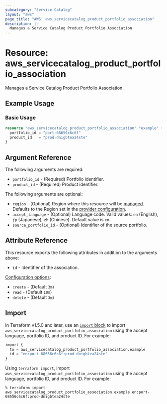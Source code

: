 ```yaml
---
subcategory: "Service Catalog"
layout: "aws"
page_title: "AWS: aws_servicecatalog_product_portfolio_association"
description: |-
  Manages a Service Catalog Product Portfolio Association
---
```


# Resource: aws_servicecatalog_product_portfolio_association

Manages a Service Catalog Product Portfolio Association.

## Example Usage

### Basic Usage

```terraform
resource "aws_servicecatalog_product_portfolio_association" "example" {
  portfolio_id = "port-68656c6c6f"
  product_id   = "prod-dnigbtea24ste"
}
```

## Argument Reference

The following arguments are required:

* `portfolio_id` - (Required) Portfolio identifier.
* `product_id` - (Required) Product identifier.

The following arguments are optional:

* `region` - (Optional) Region where this resource will be [managed](https://docs.aws.amazon.com/general/latest/gr/rande.html#regional-endpoints). Defaults to the Region set in the [provider configuration](https://registry.terraform.io/providers/hashicorp/aws/latest/docs#aws-configuration-reference).
* `accept_language` - (Optional) Language code. Valid values: `en` (English), `jp` (Japanese), `zh` (Chinese). Default value is `en`.
* `source_portfolio_id` - (Optional) Identifier of the source portfolio.

## Attribute Reference

This resource exports the following attributes in addition to the arguments above:

* `id` - Identifier of the association.

[Configuration options](https://developer.hashicorp.com/terraform/language/resources/syntax#operation-timeouts):

- `create` - (Default `3m`)
- `read` - (Default `10m`)
- `delete` - (Default `3m`)

## Import

In Terraform v1.5.0 and later, use an [`import` block](https://developer.hashicorp.com/terraform/language/import) to import `aws_servicecatalog_product_portfolio_association` using the accept language, portfolio ID, and product ID. For example:

```terraform
import {
  to = aws_servicecatalog_product_portfolio_association.example
  id = "en:port-68656c6c6f:prod-dnigbtea24ste"
}
```

Using `terraform import`, import `aws_servicecatalog_product_portfolio_association` using the accept language, portfolio ID, and product ID. For example:

```console
% terraform import aws_servicecatalog_product_portfolio_association.example en:port-68656c6c6f:prod-dnigbtea24ste
```
